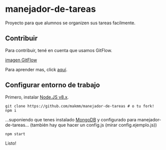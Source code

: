 # manejador-de-tareas
Proyecto para que alumnos se organizen sus tareas facilmente.

## Contribuir
Para contribuir, tené en cuenta que usamos GitFlow.

[imagen GitFlow](https://camo.githubusercontent.com/19b7fdd9905d31af25507542918bb1c4c05226a7/68747470733a2f2f656e637279707465642d74626e302e677374617469632e636f6d2f696d616765733f713d74626e3a414e64394763514f746b4a4972355a397a53454e634a414b33505f346e787934306c4a56677933786c505369474a5f6e41426756307269456c77)

Para aprender mas, click [aquí](http://aprendegit.com/que-es-git-flow/).

## Configurar entorno de trabajo
Primero, instalar [Node.JS v8.x](https://nodejs.org/).
```
git clone https://github.com/makmm/manejador-de-tareas # o tu fork!
npm i
```
...suponiendo que tenes instalado [MongoDB](https://www.mongodb.com/) y configurado para manejador-de-tareas...
(también hay que hacer un config.js (mirar config.ejemplo.js))
```
npm start
```
Listo!
